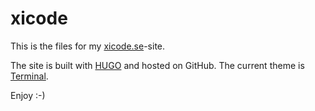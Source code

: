 # xicode
This is the files for my [xicode.se](https://xicode.se)-site.

The site is built with [HUGO](https://gohugo.io) and hosted on GitHub.
The current theme is [Terminal](https://themes.gohugo.io/hugo-theme-terminal/).

Enjoy :-)